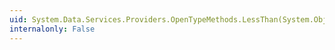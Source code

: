 ```yaml
---
uid: System.Data.Services.Providers.OpenTypeMethods.LessThan(System.Object,System.Object)
internalonly: False
---
```

